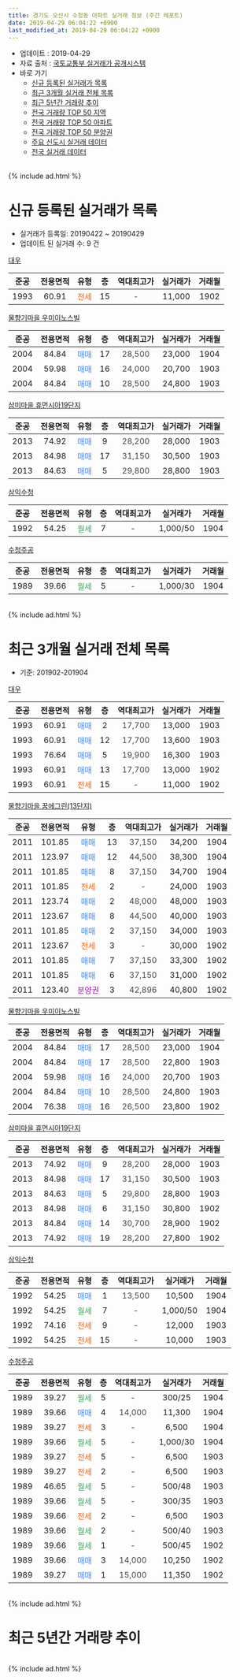 ```yaml
---
title: 경기도 오산시 수청동 아파트 실거래 정보 (주간 레포트)
date: 2019-04-29 06:04:22 +0900
last_modified_at: 2019-04-29 06:04:22 +0900
---
```


* 업데이트 : 2019-04-29
* 자료 출처 : [국토교통부 실거래가 공개시스템](http://rt.molit.go.kr)
* 바로 가기
    * [신규 등록된 실거래가 목록](#신규-등록된-실거래가-목록)
    * [최근 3개월 실거래 전체 목록](#최근-3개월-실거래-전체-목록)
    * [최근 5년간 거래량 추이](#최근-5년간-거래량-추이)
    * [전국 거래량 TOP 50 지역](https://inasie.github.io/apt-trade-info/최근-3개월-전국에서-가장-거래가-많이-발생한-지역)
    * [전국 거래량 TOP 50 아파트](https://inasie.github.io/apt-trade-info/최근-3개월-전국에서-가장-거래가-많이-발생한-아파트)
    * [전국 거래량 TOP 50 분양권](https://inasie.github.io/apt-trade-info/최근-3개월-전국에서-가장-거래가-많이-발생한-분양권)
    * [주요 신도시 실거래 데이터](https://inasie.github.io/apt-trade-info/주요-신도시)
    * [전국 실거래 데이터](https://inasie.github.io/apt-trade-info/전국)
<br>
{% include ad.html %}
<br>

# 신규 등록된 실거래가 목록
* 실거래가 등록일: 20190422 ~ 20190429
* 업데이트 된 실거래 수: 9 건


[대우](https://search.naver.com/search.naver?query=%EA%B2%BD%EA%B8%B0%EB%8F%84+%EC%98%A4%EC%82%B0%EC%8B%9C+%EC%88%98%EC%B2%AD%EB%8F%99+%EB%8C%80%EC%9A%B0)

|준공|전용면적|유형|층|역대최고가|실거래가|거래월|
|:---:|:---:|:---:|:---:|:---:|:---:|:---:|
|1993|60.91|<span style="color:#ff5a00">전세</span>|15|<span style="color:#444444">-</span>|11,000|1902|

[물향기마을 우미이노스빌](https://search.naver.com/search.naver?query=%EA%B2%BD%EA%B8%B0%EB%8F%84+%EC%98%A4%EC%82%B0%EC%8B%9C+%EC%88%98%EC%B2%AD%EB%8F%99+%EB%AC%BC%ED%96%A5%EA%B8%B0%EB%A7%88%EC%9D%84+%EC%9A%B0%EB%AF%B8%EC%9D%B4%EB%85%B8%EC%8A%A4%EB%B9%8C)

|준공|전용면적|유형|층|역대최고가|실거래가|거래월|
|:---:|:---:|:---:|:---:|:---:|:---:|:---:|
|2004|84.84|<span style="color:#4285f3">매매</span>|17|<span style="color:#444444">28,500</span>|23,000|1904|
|2004|59.98|<span style="color:#4285f3">매매</span>|16|<span style="color:#444444">24,000</span>|20,700|1903|
|2004|84.84|<span style="color:#4285f3">매매</span>|10|<span style="color:#444444">28,500</span>|24,800|1903|

[삼미마을 휴먼시아19단지](https://search.naver.com/search.naver?query=%EA%B2%BD%EA%B8%B0%EB%8F%84+%EC%98%A4%EC%82%B0%EC%8B%9C+%EC%88%98%EC%B2%AD%EB%8F%99+%EC%82%BC%EB%AF%B8%EB%A7%88%EC%9D%84+%ED%9C%B4%EB%A8%BC%EC%8B%9C%EC%95%8419%EB%8B%A8%EC%A7%80)

|준공|전용면적|유형|층|역대최고가|실거래가|거래월|
|:---:|:---:|:---:|:---:|:---:|:---:|:---:|
|2013|74.92|<span style="color:#4285f3">매매</span>|9|<span style="color:#444444">28,200</span>|28,000|1903|
|2013|84.98|<span style="color:#4285f3">매매</span>|17|<span style="color:#444444">31,150</span>|30,500|1903|
|2013|84.63|<span style="color:#4285f3">매매</span>|5|<span style="color:#444444">29,800</span>|28,800|1903|

[삼익수청](https://search.naver.com/search.naver?query=%EA%B2%BD%EA%B8%B0%EB%8F%84+%EC%98%A4%EC%82%B0%EC%8B%9C+%EC%88%98%EC%B2%AD%EB%8F%99+%EC%82%BC%EC%9D%B5%EC%88%98%EC%B2%AD)

|준공|전용면적|유형|층|역대최고가|실거래가|거래월|
|:---:|:---:|:---:|:---:|:---:|:---:|:---:|
|1992|54.25|<span style="color:#34a853">월세</span>|7|<span style="color:#444444">-</span>|1,000/50|1904|

[수청주공](https://search.naver.com/search.naver?query=%EA%B2%BD%EA%B8%B0%EB%8F%84+%EC%98%A4%EC%82%B0%EC%8B%9C+%EC%88%98%EC%B2%AD%EB%8F%99+%EC%88%98%EC%B2%AD%EC%A3%BC%EA%B3%B5)

|준공|전용면적|유형|층|역대최고가|실거래가|거래월|
|:---:|:---:|:---:|:---:|:---:|:---:|:---:|
|1989|39.66|<span style="color:#34a853">월세</span>|5|<span style="color:#444444">-</span>|1,000/30|1904|


<br>
{% include ad.html %}
<br>

# 최근 3개월 실거래 전체 목록
* 기준: 201902-201904


[대우](https://search.naver.com/search.naver?query=%EA%B2%BD%EA%B8%B0%EB%8F%84+%EC%98%A4%EC%82%B0%EC%8B%9C+%EC%88%98%EC%B2%AD%EB%8F%99+%EB%8C%80%EC%9A%B0)

|준공|전용면적|유형|층|역대최고가|실거래가|거래월|
|:---:|:---:|:---:|:---:|:---:|:---:|:---:|
|1993|60.91|<span style="color:#4285f3">매매</span>|2|<span style="color:#444444">17,700</span>|13,000|1903|
|1993|60.91|<span style="color:#4285f3">매매</span>|12|<span style="color:#444444">17,700</span>|13,600|1903|
|1993|76.64|<span style="color:#4285f3">매매</span>|5|<span style="color:#444444">19,900</span>|16,300|1903|
|1993|60.91|<span style="color:#4285f3">매매</span>|13|<span style="color:#444444">17,700</span>|13,000|1902|
|1993|60.91|<span style="color:#ff5a00">전세</span>|15|<span style="color:#444444">-</span>|11,000|1902|

[물향기마을 꿈에그린(13단지)](https://search.naver.com/search.naver?query=%EA%B2%BD%EA%B8%B0%EB%8F%84+%EC%98%A4%EC%82%B0%EC%8B%9C+%EC%88%98%EC%B2%AD%EB%8F%99+%EB%AC%BC%ED%96%A5%EA%B8%B0%EB%A7%88%EC%9D%84+%EA%BF%88%EC%97%90%EA%B7%B8%EB%A6%B0%2813%EB%8B%A8%EC%A7%80%29)

|준공|전용면적|유형|층|역대최고가|실거래가|거래월|
|:---:|:---:|:---:|:---:|:---:|:---:|:---:|
|2011|101.85|<span style="color:#4285f3">매매</span>|13|<span style="color:#444444">37,150</span>|34,200|1904|
|2011|123.97|<span style="color:#4285f3">매매</span>|12|<span style="color:#444444">44,500</span>|38,300|1904|
|2011|101.85|<span style="color:#4285f3">매매</span>|8|<span style="color:#444444">37,150</span>|34,700|1904|
|2011|101.85|<span style="color:#ff5a00">전세</span>|2|<span style="color:#444444">-</span>|24,000|1903|
|2011|123.74|<span style="color:#4285f3">매매</span>|2|<span style="color:#444444">48,000</span>|48,000|1903|
|2011|123.67|<span style="color:#4285f3">매매</span>|8|<span style="color:#444444">44,500</span>|40,000|1903|
|2011|101.85|<span style="color:#4285f3">매매</span>|2|<span style="color:#444444">37,150</span>|34,000|1903|
|2011|123.67|<span style="color:#ff5a00">전세</span>|3|<span style="color:#444444">-</span>|30,000|1902|
|2011|101.85|<span style="color:#4285f3">매매</span>|7|<span style="color:#444444">37,150</span>|33,300|1902|
|2011|101.85|<span style="color:#4285f3">매매</span>|6|<span style="color:#444444">37,150</span>|31,000|1902|
|2011|123.40|<span style="color:#9C11A5">분양권</span>|3|<span style="color:#444444">42,896</span>|40,800|1902|

[물향기마을 우미이노스빌](https://search.naver.com/search.naver?query=%EA%B2%BD%EA%B8%B0%EB%8F%84+%EC%98%A4%EC%82%B0%EC%8B%9C+%EC%88%98%EC%B2%AD%EB%8F%99+%EB%AC%BC%ED%96%A5%EA%B8%B0%EB%A7%88%EC%9D%84+%EC%9A%B0%EB%AF%B8%EC%9D%B4%EB%85%B8%EC%8A%A4%EB%B9%8C)

|준공|전용면적|유형|층|역대최고가|실거래가|거래월|
|:---:|:---:|:---:|:---:|:---:|:---:|:---:|
|2004|84.84|<span style="color:#4285f3">매매</span>|17|<span style="color:#444444">28,500</span>|23,000|1904|
|2004|84.84|<span style="color:#4285f3">매매</span>|17|<span style="color:#444444">28,500</span>|22,800|1903|
|2004|59.98|<span style="color:#4285f3">매매</span>|16|<span style="color:#444444">24,000</span>|20,700|1903|
|2004|84.84|<span style="color:#4285f3">매매</span>|10|<span style="color:#444444">28,500</span>|24,800|1903|
|2004|76.38|<span style="color:#4285f3">매매</span>|16|<span style="color:#444444">26,500</span>|23,800|1902|

[삼미마을 휴먼시아19단지](https://search.naver.com/search.naver?query=%EA%B2%BD%EA%B8%B0%EB%8F%84+%EC%98%A4%EC%82%B0%EC%8B%9C+%EC%88%98%EC%B2%AD%EB%8F%99+%EC%82%BC%EB%AF%B8%EB%A7%88%EC%9D%84+%ED%9C%B4%EB%A8%BC%EC%8B%9C%EC%95%8419%EB%8B%A8%EC%A7%80)

|준공|전용면적|유형|층|역대최고가|실거래가|거래월|
|:---:|:---:|:---:|:---:|:---:|:---:|:---:|
|2013|74.92|<span style="color:#4285f3">매매</span>|9|<span style="color:#444444">28,200</span>|28,000|1903|
|2013|84.98|<span style="color:#4285f3">매매</span>|17|<span style="color:#444444">31,150</span>|30,500|1903|
|2013|84.63|<span style="color:#4285f3">매매</span>|5|<span style="color:#444444">29,800</span>|28,800|1903|
|2013|84.98|<span style="color:#4285f3">매매</span>|6|<span style="color:#444444">31,150</span>|30,800|1902|
|2013|84.84|<span style="color:#4285f3">매매</span>|14|<span style="color:#444444">30,700</span>|28,900|1902|
|2013|74.92|<span style="color:#4285f3">매매</span>|19|<span style="color:#444444">28,200</span>|27,800|1902|

[삼익수청](https://search.naver.com/search.naver?query=%EA%B2%BD%EA%B8%B0%EB%8F%84+%EC%98%A4%EC%82%B0%EC%8B%9C+%EC%88%98%EC%B2%AD%EB%8F%99+%EC%82%BC%EC%9D%B5%EC%88%98%EC%B2%AD)

|준공|전용면적|유형|층|역대최고가|실거래가|거래월|
|:---:|:---:|:---:|:---:|:---:|:---:|:---:|
|1992|54.25|<span style="color:#4285f3">매매</span>|1|<span style="color:#444444">13,500</span>|10,500|1904|
|1992|54.25|<span style="color:#34a853">월세</span>|7|<span style="color:#444444">-</span>|1,000/50|1904|
|1992|74.16|<span style="color:#ff5a00">전세</span>|9|<span style="color:#444444">-</span>|12,000|1903|
|1992|54.25|<span style="color:#ff5a00">전세</span>|15|<span style="color:#444444">-</span>|10,000|1903|

[수청주공](https://search.naver.com/search.naver?query=%EA%B2%BD%EA%B8%B0%EB%8F%84+%EC%98%A4%EC%82%B0%EC%8B%9C+%EC%88%98%EC%B2%AD%EB%8F%99+%EC%88%98%EC%B2%AD%EC%A3%BC%EA%B3%B5)

|준공|전용면적|유형|층|역대최고가|실거래가|거래월|
|:---:|:---:|:---:|:---:|:---:|:---:|:---:|
|1989|39.27|<span style="color:#34a853">월세</span>|5|<span style="color:#444444">-</span>|300/25|1904|
|1989|39.66|<span style="color:#4285f3">매매</span>|4|<span style="color:#444444">14,000</span>|11,300|1904|
|1989|39.27|<span style="color:#ff5a00">전세</span>|3|<span style="color:#444444">-</span>|6,500|1904|
|1989|39.66|<span style="color:#34a853">월세</span>|5|<span style="color:#444444">-</span>|1,000/30|1904|
|1989|39.27|<span style="color:#ff5a00">전세</span>|5|<span style="color:#444444">-</span>|6,500|1903|
|1989|39.27|<span style="color:#ff5a00">전세</span>|2|<span style="color:#444444">-</span>|6,500|1903|
|1989|46.65|<span style="color:#34a853">월세</span>|5|<span style="color:#444444">-</span>|500/48|1903|
|1989|39.66|<span style="color:#34a853">월세</span>|5|<span style="color:#444444">-</span>|300/35|1903|
|1989|39.66|<span style="color:#ff5a00">전세</span>|2|<span style="color:#444444">-</span>|6,500|1903|
|1989|39.66|<span style="color:#34a853">월세</span>|2|<span style="color:#444444">-</span>|500/40|1903|
|1989|39.66|<span style="color:#34a853">월세</span>|1|<span style="color:#444444">-</span>|500/45|1902|
|1989|39.66|<span style="color:#4285f3">매매</span>|3|<span style="color:#444444">14,000</span>|10,250|1902|
|1989|39.27|<span style="color:#4285f3">매매</span>|1|<span style="color:#444444">15,000</span>|11,350|1902|


<br>
{% include ad.html %}
<br>

# 최근 5년간 거래량 추이


<div style="width:100%;">
    <canvas id="deal_progress" height="200"></canvas>
</div>

<script>
new Chart(document.getElementById("deal_progress"), {
    type: 'line',
    data: {
        labels: ['201404','201405','201406','201407','201408','201409','201410','201411','201412','201501','201502','201503','201504','201505','201506','201507','201508','201509','201510','201511','201512','201601','201602','201603','201604','201605','201606','201607','201608','201609','201610','201611','201612','201701','201702','201703','201704','201705','201706','201707','201708','201709','201710','201711','201712','201801','201802','201803','201804','201805','201806','201807','201808','201809','201810','201811','201812','201901','201902','201903','201904'],
        datasets: [{
            label: '매매',
            pointRadius: 1,
            data: [37, 41, 29, 20, 20, 20, 32, 25, 17, 27, 19, 26, 25, 30, 27, 22, 18, 19, 30, 19, 13, 16, 12, 20, 18, 20, 31, 20, 28, 21, 22, 21, 22, 11, 16, 27, 14, 21, 26, 15, 30, 16, 16, 17, 16, 20, 14, 13, 12, 17, 26, 26, 16, 21, 22, 17, 12, 11, 10, 12, 6],
            borderColor: "rgba(255, 201, 14, 1)",
            backgroundColor: "rgba(255, 201, 14, 0.5)",
            fill: false,
            lineTension: 0
        },{
            label: '전월세',
            pointRadius: 1,
            data: [14, 17, 10, 14, 11, 10, 10, 16, 15, 18, 7, 24, 17, 12, 14, 12, 13, 14, 15, 24, 9, 12, 17, 10, 13, 13, 11, 11, 9, 9, 13, 15, 13, 11, 12, 19, 14, 11, 14, 11, 16, 8, 9, 10, 16, 15, 8, 12, 15, 8, 12, 8, 8, 6, 5, 3, 9, 10, 3, 9, 4],
            borderColor: "rgba(0, 141, 185, 1)",
            backgroundColor: "rgba(0, 141, 185, 0.5)",
            fill: false,
            lineTension: 0
        }
        ]
    },
    options: {
        responsive: true,
        title: {
            display: false
        },
        tooltips: {
            mode: 'index',
            intersect: false
        },
        hover: {
            mode: 'nearest',
            intersect: true
        },
        scales: {
            xAxes: [{
                display: true,
                scaleLabel: {
                    display: true,
                    labelString: '년/월'
                }
            }],
            yAxes: [{
                display: true,
                ticks: {
                    suggestedMin: 0,
                },
                scaleLabel: {
                    display: true,
                    labelString: '실거래 수'
                }
            }]
        }
    }
});

</script>


<br>
{% include ad.html %}
<br>

